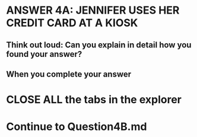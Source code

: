 ANSWER 4A: JENNIFER USES HER CREDIT CARD AT A KIOSK 
===================================================


Think out loud: Can you explain in detail how you found your answer?
-

When you complete your answer 
-

CLOSE ALL the tabs in the explorer 
=========


Continue to Question4B.md
=========================


